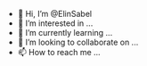 - 👋 Hi, I’m @ElinSabel
- 👀 I’m interested in ...
- 🌱 I’m currently learning ...
- 💞️ I’m looking to collaborate on ...
- 📫 How to reach me ...

<!---
ElinSabel/ElinSabel is a ✨ special ✨ repository because its `README.md` (this file) appears on your GitHub profile.
You can click the Preview link to take a look at your changes.
--->
